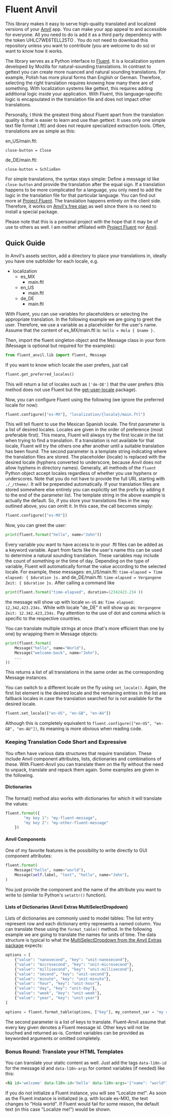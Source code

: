 # Fluent Anvil
This library makes it easy to serve high-quality translated and localized versions of your [Anvil](https://anvil.works/) app. You can make your app appeal to and accessible for everyone. All you need to do is add it as a third party dependency with the token UHLC7WE6TELL25TO . You do not need to download this repository unless you want to contribute (you are welcome to do so) or want to know how it works. 

The library serves as a Python interface to [Fluent](https://projectfluent.org/). It is a localization system developed by Mozilla for natural-sounding translations. In contrast to gettext you can create more nuanced and natural sounding translations. For example, Polish has more plural forms than English or German. Therefore, selecting the right translation requires knowing how many there are of something. With localization systems like gettext, this requires adding additional logic inside your application. With Fluent, this language-specific logic is encapsulated in the translation file and does not impact other translations.

Personally, I think the greatest thing about Fluent apart from the translation quality is that is easier to learn and use than gettext: It uses only one simple text file format (.ftl) and does not require specialized extraction tools. Often, translations are as simple as this:

en_US/main.ftl:
```
close-button = Close
```
de_DE/main.ftl:
```
close-button = Schließen
```

For simple translations, the syntax stays simple: Define a message id like `close-button` and provide the translation after the equal sign. If a 
translation happens to be more complicated for a language, you only need to add the logic in the translation file for that particular language. 
You can find out more at [Project Fluent](https://projectfluent.org/).
The translation happens entirely on the client side. Therefore, it works on [Anvil's free plan](https://anvil.works/pricing) as well since there is no need to install a special package.

Please note that this is a personal project with the hope that it may be of use to others as well. I am neither affiliated with [Project Fluent](https://projectfluent.org/) nor [Anvil](https://anvil.works/).

## Quick Guide
In Anvil's assets section, add a directory to place your translations in, ideally you have one subfolder for each locale, e.g.
- localization
     - es_MX
         - main.ftl
     - en_US
         - main.ftl
     - de_DE
         - main.ftl

With Fluent, you can use variables for placeholders or selecting the appropriate translation. In the following example we are going to greet the user. Therefore, we use a variable as a placeholder for the user's name. Assume that the content of es_MX/main.ftl is: 
`hello = Hola { $name }.`

Then, import the fluent singleton object and the Message class in your form (Message is optional but required for the examples):
```py
from fluent_anvil.lib import fluent, Message
```
If you want to know which locale the user prefers, just call
```py
fluent.get_preferred_locales()
```
This will return a list of locales such as `['de-DE']` that the user prefers (this method does not use Fluent but the [get-user-locale](https://www.npmjs.com/package/get-user-locale) package).

Now, you can configure Fluent using the following (we ignore the preferred locale for now):
```py
fluent.configure(["es-MX"], "localization/{locale}/main.ftl")
```
This will tell fluent to use the Mexican Spanish locale. The first parameter is a list of desired locales. Locales are given in the order of preference (most preferable first). This means, Fluent will always try the first locale in the list when trying to find a translation. If a translation is not available for that locale, Fluent will try the others one after another until a suitable translation has been found. The second parameter is a template string indicating where the translation files are stored. The placeholder {locale} is replaced with the desired locale (hyphens converted to underscore, because Anvil does not allow hyphens in directory names). Generally, all methods of the `fluent` Python object accept locales regardless of whether you use hyphens or underscores. Note that you do not have to provide the full URL starting with `./_/theme/`. It will be prepended automatically. If your translation files are stored somewhere else entirely you can explicitly set the prefix by adding it to the end of the parameter list. The template string in the above example is actually the default. So, if you store your translations files in the way outlined above, you can omitt it. In this case, the call becomes simply:
```py
fluent.configure(["es-MX"])
```

Now, you can greet the user:
```py
print(fluent.format("hello", name="John"))
```
Every variable you want to have access to in your .ftl files can be added as a keyword variable. Apart from facts like the user's name this can be used to determine a natural sounding translation. These variables may include the count of something or the time of day. Depending on the type of variable, Fluent will automatically format the value according to the selected locale. For example, these messages:
en_US/main.ftl:
`time-elapsed = Time elapsed: { $duration }s.`
and
de_DE/main.ftl:
`time-elapsed = Vergangene Zeit: { $duration }s.`
After calling a command like
```py
print(fluent.format("time-elapsed", duration=12342423.234 ))
```
the message will show up with locale `en-US` as:
`Time elapsed: ⁨12,342,423.234⁩s.`
While with locale "de_DE" it will show up as:
`Vergangene Zeit: ⁨12.342.423,234⁩s.`
Pay attention to the use of dot and comma which is specific to the respective countries.

You can translate multiple strings at once (that's more efficient than one by one) by wrapping them in Message objects:
```py
print(fluent.format(
    Message("hello", name="World"), 
    Message("welcome-back", name="John"),
    ...
))
```
This returns a list of all translations in the same order as the corresponding Message instances.

You can switch to a different locale on the fly using `set_locale()`. Again, the first list element is the desired locale and the remaining entries in the list are fallback locales in case the translation searched for is not available for the desired locale.
```py
fluent.set_locale(["en-US", "en-GB", "en-AU"])
```
Although this is completely equivalent to `fluent.configure(["en-US", "en-GB", "en-AU"])`, its meaning is more obvious when reading code.

### Keeping Translation Code Short and Expressive
You often have various data structures that require translation. These include
Anvil component attributes, lists, dictionaries and combinations of these. With Fluent-Anvil
you can translate them on the fly without the need to unpack, translate and repack them again.
Some examples are given in the following.

#### Dictionaries
The format() method also works with dictionaries for which it will translate the values:
```py
fluent.format({
        "my key 1": "my-fluent-message",
        "my key 2": "my-other-fluent-message"
    })
```

#### Anvil Components
One of my favorite features is the possibility to write directly to GUI component attributes:
```py
fluent.format(
    Message("hello", name="world"), 
    Message(self.label, "text", "hello", name="John"),
)
```
You just provide the component and the name of the attribute you want to write to (similar to Python's `setattr()` function).

#### Lists of Dictionaries (Anvil Extras MultiSelectDropdown)
Lists of dictionaries are commonly used to model tables: The list entry represent row 
and each dictionary entry represents a named column. You can translate these using the `format_table()` method. In the following
example we are going to translate the names for units of time. The data structure is typical to what the
[MultiSelectDropdown from the Anvil Extras package](https://anvil-extras.readthedocs.io/en/latest/guides/components/multi_select_dropdown.html)
expects:
 
```py
options = [
    {"value": "nanosecond", "key": "unit-nanosecond"},
    {"value": "microsecond", "key": "unit-microsecond"},
    {"value": "millisecond", "key": "unit-millisecond"},
    {"value": "second", "key": "unit-second"},
    {"value": "minute", "key": "unit-minute"},
    {"value": "hour", "key": "unit-hour"},
    {"value": "day", "key": "unit-day"},
    {"value": "week", "key": "unit-week"},
    {"value": "year", "key": "unit-year"}
]

options = fluent.format_table(options, ["key"], my_contenxt_var = "my context")
```
The second parameter is a list of keys to translate. Fluent-Anvil assume that every key
given denotes a Fluent message id. Other keys will not be touched and returned as-is.
Context variables can be provided as keyworded arguments or omitted completely.

### Bonus Round: Translate your HTML Templates
You can translate your static content as well. Just add the tags `data-l10n-id` for the message id and `data-l10n-args` for context variables (if needed) like this:
```html
<h1 id='welcome' data-l10n-id='hello' data-l10n-args='{"name": "world"}'>Localize me!</h1>
```
If you do not initialize a Fluent instance, you will see "Localize me!". As soon as the Fluent instance is initialized (e.g. with locale es-MX), the text changes to "Hola ⁨world⁩". If Fluent would fail for some reason, the default text (in this case "Localize me!") would be shown.